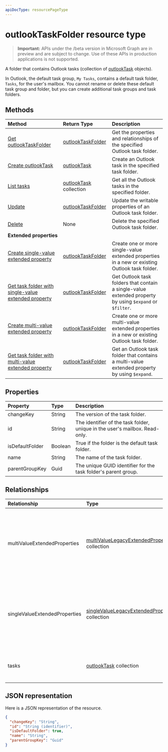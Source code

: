 ```yaml
---
apiDocType: resourcePageType
---
```

# outlookTaskFolder resource type

> **Important:** APIs under the /beta version in Microsoft Graph are in preview and are subject to change. Use of these APIs in production applications is not supported.

A folder that contains Outlook tasks (collection of [outlookTask](outlooktask.md) objects). 

In Outlook, the default task group, `My Tasks`, contains a default task folder, `Tasks`, for the user's mailbox. 
You cannot rename or delete these default task group and folder, but you can create additional task groups and task folders.


## Methods

| Method		   | Return Type	|Description|
|:---------------|:--------|:----------|
|[Get outlookTaskFolder](../api/outlooktaskfolder_get.md) | [outlookTaskFolder](outlooktaskfolder.md) |Get the properties and relationships of the specified Outlook task folder.|
|[Create outlookTask](../api/outlooktaskfolder_post_tasks.md) |[outlookTask](outlooktask.md)| Create an Outlook task in the specified task folder.|
|[List tasks](../api/outlooktaskfolder_list_tasks.md) |[outlookTask](outlooktask.md) collection| Get all the Outlook tasks in the specified folder.|
|[Update](../api/outlooktaskfolder_update.md) | [outlookTaskFolder](outlooktaskfolder.md)	|Update the writable properties of an Outlook task folder. |
|[Delete](../api/outlooktaskfolder_delete.md) | None |Delete the specified Outlook task folder.|
|**Extended properties**| | |
|[Create single-value extended property](../api/singlevaluelegacyextendedproperty_post_singlevalueextendedproperties.md) |[outlookTaskFolder](outlooktaskfolder.md)  |Create one or more single-value extended properties in a new or existing Outlook task folder.   |
|[Get task folder with single-value extended property](../api/singlevaluelegacyextendedproperty_get.md)  | [outlookTaskFolder](outlooktaskfolder.md) | Get Outlook task folders that contain a single-value extended property by using `$expand` or `$filter`. |
|[Create multi-value extended property](../api/multivaluelegacyextendedproperty_post_multivalueextendedproperties.md) | [outlookTaskFolder](outlooktaskfolder.md) | Create one or more multi-value extended properties in a new or existing Outlook task folder.  |
|[Get task folder with multi-value extended property](../api/multivaluelegacyextendedproperty_get.md)  | [outlookTaskFolder](outlooktaskfolder.md) | Get an Outlook task folder that contains a multi-value extended property by using `$expand`. |

## Properties
| Property	   | Type	|Description|
|:---------------|:--------|:----------|
|changeKey|String|The version of the task folder.|
|id|String|The identifier of the task folder, unique in the user's mailbox. Read-only.|
|isDefaultFolder|Boolean|True if the folder is the default task folder.|
|name|String|The name of the task folder.|
|parentGroupKey|Guid|The unique GUID identifier for the task folder's parent group.|

## Relationships
| Relationship | Type	|Description|
|:---------------|:--------|:----------|
|multiValueExtendedProperties|[multiValueLegacyExtendedProperty](multivaluelegacyextendedproperty.md) collection|The collection of multi-value extended properties defined for the task folder. Read-only. Nullable.|
|singleValueExtendedProperties|[singleValueLegacyExtendedProperty](singlevaluelegacyextendedproperty.md) collection|The collection of single-value extended properties defined for the task folder. Read-only. Nullable.|
|tasks|[outlookTask](outlooktask.md) collection|The tasks in this task folder. Read-only. Nullable.|

## JSON representation
Here is a JSON representation of the resource.

<!-- {
  "blockType": "resource",
  "optionalProperties": [
    "multiValueExtendedProperties",
    "singleValueExtendedProperties",
    "tasks"
  ],
  "@odata.type": "microsoft.graph.outlookTaskFolder"
}-->

```json
{
  "changeKey": "String",
  "id": "String (identifier)",
  "isDefaultFolder": true,
  "name": "String",
  "parentGroupKey": "Guid"
}

```

<!-- uuid: 8fcb5dbc-d5aa-4681-8e31-b001d5168d79
2015-10-25 14:57:30 UTC -->
<!-- {
  "type": "#page.annotation",
  "description": "outlookTaskFolder resource",
  "keywords": "",
  "section": "documentation",
  "tocPath": ""
}-->